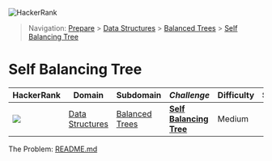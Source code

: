 ![HackerRank](../../../../assets/logo-black.svg?raw=true)
> Navigation: [Prepare](https://www.hackerrank.com/dashboard) > [Data Structures](https://www.hackerrank.com/domains/data-structures) > 
[Balanced Trees](https://www.hackerrank.com/domains/data-structures/balanced-trees) > [Self Balancing Tree](https://www.hackerrank.com/challenges/self-balancing-tree/)
# Self Balancing Tree
| HackerRank | Domain | Subdomain | *Challenge* | Difficulty | Skills |
| ---------- | ------ | --------- | ----------- | ---------- | ------ |
| <a href="https://www.hackerrank.com/dashboard"><img src="../../../../assets/favicon.png?raw=true" /></a> | [Data Structures](https://www.hackerrank.com/domains/data-structures) | [Balanced Trees](https://www.hackerrank.com/domains/data-structures/balanced-trees) | **[Self Balancing Tree](https://www.hackerrank.com/challenges/self-balancing-tree/problem)** | Medium | |

The Problem: [README.md](README.md)
